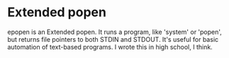 Extended popen
===

epopen is an Extended popen. It runs a program, like 'system' or
'popen', but returns file pointers to both STDIN and STDOUT. It's
useful for basic automation of text-based programs. I wrote this in
high school, I think.